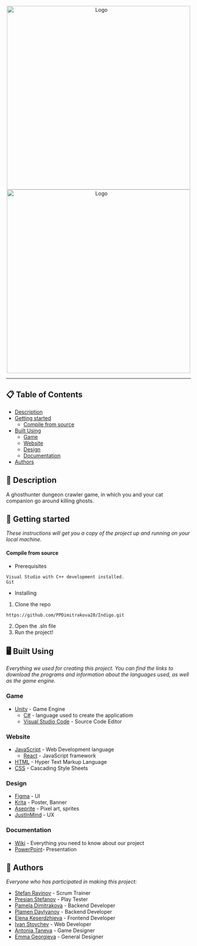 <p align="center">
  <img height="500" width="500" src="Tarator/Assets/Logo/taratorLogoBlackText.png#gh-light-mode-only" alt="Logo"/>
  <img height="500" width="500" src="Tarator/Assets/Logo/taratorLogoWhiteText.png#gh-dark-mode-only" alt="Logo"/>
</p>

<hr>

## 📋 Table of Contents
- [Description](#description)
- [Getting started](#gettingStarted)
  - [Compile from source](#compile)  
- [Built Using](#builtUsing)
  - [Game](#game)
  - [Website](#website)
  - [Design](#design)
  - [Documentation](#doc)
- [Authors](#authors)

## 🔎 Description <a name="description"></a>
A ghosthunter dungeon crawler game, in which you and your cat companion go around killing ghosts.

## 🚀 Getting started<a name="gettingStarted"></a>
*These instructions will get you a copy of the project up and running on your local machine.*

#### Compile from source <a name="compile"></a>
- Prerequisites
```
Visual Studio with C++ development installed.
Git
```
- Installing
1. Clone the repo
```
https://github.com/PPDimitrakova20/Indigo.git
```
2. Open the .sln file
3. Run the project!

## 🖥️ Built Using <a name="builtUsing"></a>
*Everything we used for creating this project. You can find the links to download the programs and information about the languages used, as well as the game engine.*

### Game <a name="game"></a>
- [Unity](https://unity.com) - Game Engine
  - [C#](https://docs.microsoft.com/en-us/dotnet/csharp/) - language used to create the applicatiom
  - [Visual Studio Code](https://code.visualstudio.com) - Source Code Editor

### Website <a name="website"></a>
- [JavaScript](https://www.javascript.com) - Web Development language
  - [React](https://bg.reactjs.org) - JavaScript framework
- [HTML](https://www.w3schools.com/html/) - Hyper Text Markup Language
- [CSS](https://www.w3schools.com/css/) - Cascading Style Sheets

### Design <a name="design"></a>
- [Figma](https://www.figma.com/downloads/) - UI
- [Krita](https://krita.org/en/) - Poster, Banner
- [Aseprite](https://www.aseprite.org) - Pixel art, sprites
- [JustInMind](https://www.justinmind.com) - UX

### Documentation <a name="doc"></a>
- [Wiki](https://github.com/codingburgas/2122-the-games--adventures-team/wiki) - Everything you need to know about our project
- [PowerPoint](https://codingburgas-my.sharepoint.com/personal/ppdimitrakova20_codingburgas_bg/_layouts/15/doc.aspx?sourcedoc={1854b2b3-9e2a-4333-990b-c2e96229a8df}&action=edit)- Presentation

## 📖 Authors <a name="authors"></a>
*Everyone who has participated in making this project:*

- [Stefan Ravinov](https://github.com/SORavninov19) - Scrum Trainer
- [Presian Stefanov](https://github.com/PSStefanov19) - Play Tester
- [Pamela Dimitrakova](https://github.com/PPDimitrakova20) - Backend Developer
- [Plamen Daylyanov](https://github.com/PRDaylyanov20) - Backend Developer
- [Elena Keserdzhieva](https://github.com/ERKeserdzhieva20) - Frontend Developer
- [Ivan Stoychev](https://github.com/IYStoychev21) - Web Developer
- [Antonia Taneva](https://github.com/ATTaneva21) - Game Designer
- [Emma Georgieva](https://github.com/EGGeorgieva21) - General Designer
